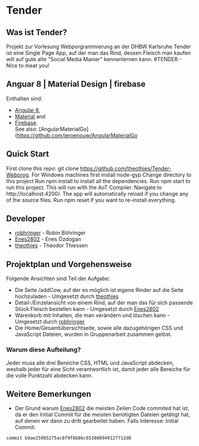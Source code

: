 # Tender
## Was ist Tender?
Projekt zur Vorlesung Webporgrammierung an der DHBW Karlsruhe
Tender ist eine Single Page App, auf der man das Rind, dessen Fleisch man kaufen
will auf gute alte "Social Media Manier" kennenlernen kann.
#TENDER - Nice to meat you!

## Anguar 8 | Material Design | firebase
Enthalten sind:
* [Angular 8](https://angular.io),
* [Material](https://material.io/) and
* [Firebase](https://firebase.google.com/).  
See also: [AngularMaterialGo](https://github.com/jeroenouw/AngularMaterialGo

## Quick Start
First clone this repo: git clone https://github.com/theothies/Tender-Webprog. For Windows machines first install node-gyp Change directory to this project
Run npm install to install all the dependencies.
Run npm start to run this project. This will run with the AoT Compiler.
Navigate to http://localhost:4200/. The app will automatically reload if you change any of the source files.
Run npm reset if you want to re-install everything.

## Developer
* [robhringer](https://github.com/robhringer) - Robin Böhringer
* [Enes2802](https://github.com/Enes2802) - Enes Özdogan
* [theothies](https://github.com/theothies) - Theodor Thiessen

## Projektplan und Vorgehensweise
Folgende Ansichten sind Teil der Aufgabe:  
* Die Seite /addCow, auf der es möglich ist eigene Rinder auf die Seite hochzuladen - Umgesetzt durch [theothies](https://github.com/theothies)
* Detail-/Einzelansicht von einem Rind, auf der man das für sich passende Stück Fleisch bestellen kann - Umgesetzt durch [Enes2802](https://github.com/Enes2802)
* Warenkorb mit Inhalten, die man verändern und löschen kann   - Umgesetzt durch [robhringer](https://github.com/robhringer)
* Die Home/Gesamtübersichtseite, sowie alle dazugehörigen CSS und JavaScript Dateien, wurden in Gruppenarbeit zusammen gelöst.

### Warum diese Aufteilung?
Jeder muss alle drei Bereiche CSS, HTML und JavaScript abdecken, weshalb jeder für eine Sicht verantwortlich ist, damit jeder alle Bereiche für die volle Punktzahl abdecken kann.

## Weitere Bemerkungen
* Der Grund warum [Enes2802](https://github.com/Enes2802) die meisten Zeilen Code commited hat ist, da er den Initial Commit für die meisten benötigten Dateien getätigt hat, auf denen wir dann zu dritt gearbeitet haben. Falls Interesse: Initial Commit:
```
commit bdae25985275ac8f9f8b86c653080949127712d8
```
